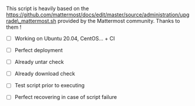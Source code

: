 This script is heavily based on the https://github.com/mattermost/docs/edit/master/source/administration/upgrade\_mattermost.sh provided by the Mattermost community. Thanks to them !

- [ ] Working on Ubuntu 20.04, CentOS... + CI

- [ ] Perfect deployment

- [ ] Already untar check

- [ ] Already download check

- [ ] Test script prior to executing

- [ ] Perfect recovering in case of script failure

